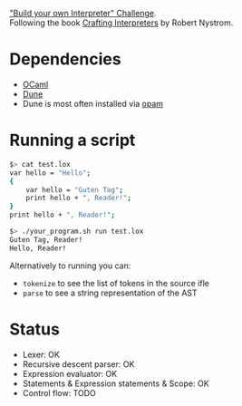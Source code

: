 ["Build your own Interpreter" Challenge](https://app.codecrafters.io/courses/interpreter/overview).  
Following the book [Crafting Interpreters](https://craftinginterpreters.com/) by Robert Nystrom.

# Dependencies

- [OCaml](https://ocaml.org/install#linux_mac_bsd)
- [Dune](https://github.com/ocaml/dune)
- Dune is most often installed via [opam](https://opam.ocaml.org)

# Running a script

```bash
$> cat test.lox
var hello = "Hello";
{
    var hello = "Guten Tag";
    print hello + ", Reader!";
}
print hello + ", Reader!";

$> ./your_program.sh run test.lox
Guten Tag, Reader!
Hello, Reader!
```

Alternatively to running you can:

- `tokenize` to see the list of tokens in the source ifle
- `parse` to see a string representation of the AST

# Status

- Lexer: OK
- Recursive descent parser: OK
- Expression evaluator: OK
- Statements & Expression statements & Scope: OK
- Control flow: TODO
